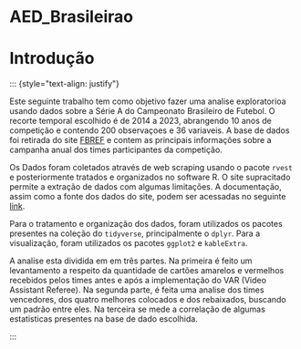 # AED_Brasileirao

# Introdução
::: {style="text-align: justify"}

Este seguinte trabalho tem como objetivo fazer uma analise exploratorioa usando dados sobre a Série A do Campeonato Brasileiro de Futebol. O recorte temporal escolhido é de 2014 a 2023, abrangendo 10 anos de competição e contendo 200 observaçoes e 36 variaveis. A base de dados foi retirada do site [FBREF](https://fbref.com) e contem as principais informações sobre a campanha anual dos times participantes da competição.

Os Dados foram coletados através de web scraping usando o pacote `rvest` e posteriormente tratados e organizados no software R. O site supracitado permite a extração de dados com algumas limitações. A documentação, assim como a fonte dos dados do site, podem ser acessadas no seguinte [link](https://www.sports-reference.com/bot-traffic.html).

Para o tratamento e organização dos dados, foram utilizados os pacotes presentes na coleção do `tidyverse`, principalmente o `dplyr`. Para a visualização, foram utilizados os pacotes `ggplot2` e `kableExtra`.

A analise esta dividida em em três partes. Na primeira é feito um levantamento a respeito da quantidade de cartões amarelos e vermelhos recebidos pelos times antes e após a implementação do VAR (Video Assistant Referee). Na segunda parte, é feita uma analise dos times vencedores, dos quatro melhores colocados e dos rebaixados, buscando um padrão entre eles. Na terceira se mede a correlação de algumas estatisticas presentes na base de dado escolhida. 

:::
